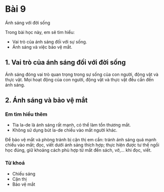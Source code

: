 # Bài 9
Ánh sáng với đời sống

Trong bài học này, em sẽ tìm hiểu:
- Vai trò của ánh sáng đối với sự sống.
- Ánh sáng và việc bảo vệ mắt.

## 1. Vai trò của ánh sáng đối với đời sống
Ánh sáng đóng vai trò quan trọng trong sự sống của con người, động vật và thực vật. Mọi hoạt động của con người, động vật và thực vật đều cần đến ánh sáng.

## 2. Ánh sáng và bảo vệ mắt
### Em tìm hiểu thêm
- Tia la-de là ánh sáng rất mạnh, có thể làm tổn thương mắt.
- Không sử dụng bút la-de chiếu vào mắt người khác.

Để bảo vệ mắt và phòng tránh bị cận thị em cần: tránh ánh sáng quá mạnh chiếu vào mắt; đọc, viết dưới ánh sáng thích hợp; thực hiện được tư thế ngồi học đúng, giữ khoảng cách phù hợp từ mắt đến sách, vở,... khi đọc, viết.

### Từ khoá
- Chiếu sáng
- Cận thị
- Bảo vệ mắt

